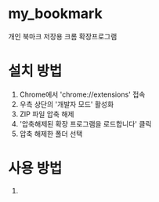 # my_bookmark
개인 북마크 저장용 크롬 확장프로그램

# 설치 방법

1. Chrome에서 'chrome://extensions' 접속
2. 우측 상단의 '개발자 모드' 활성화
3. ZIP 파일 압축 해제
4. '압축해제된 확장 프로그램을 로드합니다' 클릭
5. 압축 해제한 폴더 선택

# 사용 방법

1. 
